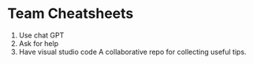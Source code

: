 # Team Cheatsheets
1. Use chat GPT
2. Ask for help
3. Have visual studio code
A collaborative repo for collecting useful tips.

